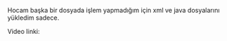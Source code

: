 Hocam başka bir dosyada işlem yapmadığım için xml ve java dosyalarını yükledim sadece.

Video linki: 
